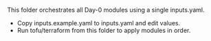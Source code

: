 This folder orchestrates all Day-0 modules using a single inputs.yaml.

- Copy inputs.example.yaml to inputs.yaml and edit values.
- Run tofu/terraform from this folder to apply modules in order.
